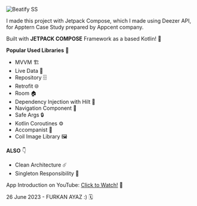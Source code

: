 
![Beatify SS](https://user-images.githubusercontent.com/59910223/247273759-530f9671-ecf8-4296-ac30-f188555fcb26.png)

I made this project with Jetpack Compose, which I made using Deezer API, for Apptern Case Study prepared by Appcent company.

Built with **JETPACK COMPOSE** Framework as a based Kotlin! 🤩

**Popular Used Libraries** 🎉
- MVVM 🏗️
- Live Data 📡
- Repository 🗄️
- Retrofit 🌐
- Room 🏠
- Dependency Injection with Hilt 💉
- Navigation Component 🧭
- Safe Args 🔒
- Kotlin Coroutines ⚙️
- Accompanist 🎵
- Coil Image Library 🖼️

**ALSO** 👇
- Clean Architecture ☄️
- Singleton Responsibility 🥇

App Introduction on YouTube: [Click to Watch!](https://youtu.be/AeIloqi5Oic) 📼

26 June 2023 - FURKAN AYAZ :) 🗓️
